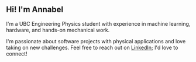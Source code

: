 ## Hi! I'm Annabel 

I'm a UBC Engineering Physics student with experience in machine learning, hardware, and hands-on mechanical work. 

I'm passionate about software projects with physical applications and love taking on new challenges. Feel free to reach out on [LinkedIn](https://www.linkedin.com/in/annabel-li-ubc/); I'd love to connect!  

<!--
**annabel-li/annabel-li** is a ✨ _special_ ✨ repository because its `README.md` (this file) appears on your GitHub profile.

Here are some ideas to get you started:

- 🔭 I’m currently working on ...
- 🌱 I’m currently learning ...
- 👯 I’m looking to collaborate on ...
- 🤔 I’m looking for help with ...
- 💬 Ask me about ...
- 📫 How to reach me: ...
- 😄 Pronouns: ...
- ⚡ Fun fact: ...
-->
